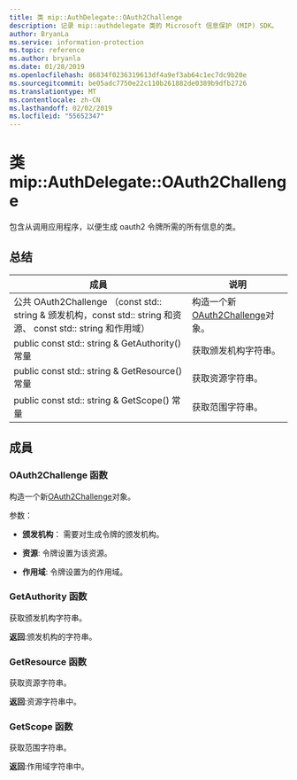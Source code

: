 ```yaml
---
title: 类 mip::AuthDelegate::OAuth2Challenge
description: 记录 mip::authdelegate 类的 Microsoft 信息保护 (MIP) SDK。
author: BryanLa
ms.service: information-protection
ms.topic: reference
ms.author: bryanla
ms.date: 01/28/2019
ms.openlocfilehash: 86834f0236319613df4a9ef3ab64c1ec7dc9b20e
ms.sourcegitcommit: be05adc7750e22c110b261882de0389b9dfb2726
ms.translationtype: MT
ms.contentlocale: zh-CN
ms.lasthandoff: 02/02/2019
ms.locfileid: "55652347"
---
```

# <a name="class-mipauthdelegateoauth2challenge"></a>类 mip::AuthDelegate::OAuth2Challenge 
包含从调用应用程序，以便生成 oauth2 令牌所需的所有信息的类。
  
## <a name="summary"></a>总结
 成員                        | 说明                                
--------------------------------|---------------------------------------------
公共 OAuth2Challenge （const std:: string & 颁发机构，const std:: string 和资源、 const std:: string 和作用域）  |  构造一个新[OAuth2Challenge](class_mip_authdelegate_oauth2challenge.md)对象。
public const std:: string & GetAuthority() 常量  |  获取颁发机构字符串。
public const std:: string & GetResource() 常量  |  获取资源字符串。
public const std:: string & GetScope() 常量  |  获取范围字符串。
  
## <a name="members"></a>成員
  
### <a name="oauth2challenge-function"></a>OAuth2Challenge 函数
构造一个新[OAuth2Challenge](class_mip_authdelegate_oauth2challenge.md)对象。

参数：  
* **颁发机构**： 需要对生成令牌的颁发机构。 


* **资源**: 令牌设置为该资源。 


* **作用域**: 令牌设置为的作用域。


  
### <a name="getauthority-function"></a>GetAuthority 函数
获取颁发机构字符串。

  
**返回**:颁发机构的字符串。
  
### <a name="getresource-function"></a>GetResource 函数
获取资源字符串。

  
**返回**:资源字符串中。
  
### <a name="getscope-function"></a>GetScope 函数
获取范围字符串。

  
**返回**:作用域字符串中。